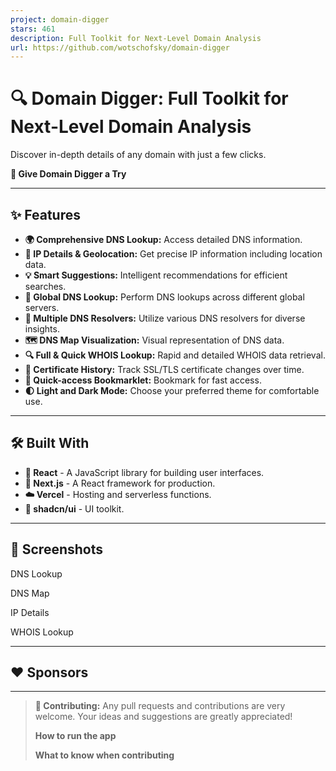 ```yaml
---
project: domain-digger
stars: 461
description: Full Toolkit for Next-Level Domain Analysis
url: https://github.com/wotschofsky/domain-digger
---
```


🔍 Domain Digger: Full Toolkit for Next-Level Domain Analysis
=============================================================

Discover in-depth details of any domain with just a few clicks.

**🚀 Give Domain Digger a Try**

* * *

✨ Features
----------

-   **🌍 Comprehensive DNS Lookup:** Access detailed DNS information.
-   **📍 IP Details & Geolocation:** Get precise IP information including location data.
-   **💡 Smart Suggestions:** Intelligent recommendations for efficient searches.
-   **🔗 Global DNS Lookup:** Perform DNS lookups across different global servers.
-   **🔄 Multiple DNS Resolvers:** Utilize various DNS resolvers for diverse insights.
-   **🗺️ DNS Map Visualization:** Visual representation of DNS data.
-   **🔍 Full & Quick WHOIS Lookup:** Rapid and detailed WHOIS data retrieval.
-   **📜 Certificate History:** Track SSL/TLS certificate changes over time.
-   **🔖 Quick-access Bookmarklet:** Bookmark for fast access.
-   **🌓 Light and Dark Mode:** Choose your preferred theme for comfortable use.

* * *

🛠️ Built With
--------------

-   **🔮 React** - A JavaScript library for building user interfaces.
-   **🌟 Next.js** - A React framework for production.
-   **☁️ Vercel** - Hosting and serverless functions.
-   **🎨 shadcn/ui** - UI toolkit.

* * *

📸 Screenshots
--------------

DNS Lookup

DNS Map

IP Details

WHOIS Lookup

* * *

❤️ Sponsors
-----------

  

* * *

> **🤝 Contributing:** Any pull requests and contributions are very welcome. Your ideas and suggestions are greatly appreciated!
> 
> **How to run the app**
> 
> **What to know when contributing**
